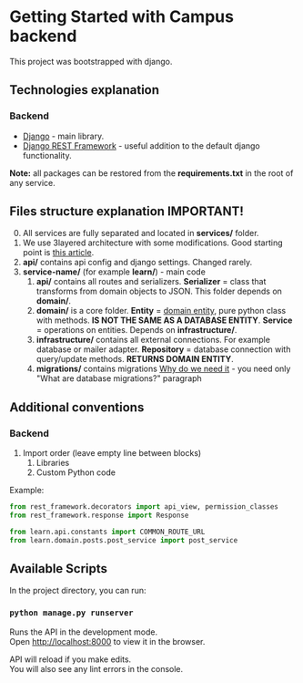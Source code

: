 # Getting Started with Campus backend

This project was bootstrapped with django.

## Technologies explanation
### Backend
- [Django](https://www.djangoproject.com/) - main library.
- [Django REST Framework](https://www.django-rest-framework.org/) - useful addition to the default django functionality.

**Note:** all packages can be restored from the **requirements.txt** in the root of any service.

## Files structure explanation **IMPORTANT!**
0. All services are fully separated and located in **services/** folder.
1. We use 3layered architecture with some modifications. Good starting point is [this article](https://exceptionnotfound.net/the-repository-service-pattern-with-dependency-injection-and-asp-net-core/).
2. **api/** contains api config and django settings. Changed rarely.
3. **service-name/** (for example **learn/**) - main code
    1. **api/** contains all routes and serializers. **Serializer** = class that transforms from domain objects to JSON. This folder depends on **domain/**.
    2. **domain/** is a core folder. **Entity** = [domain entity](https://khalilstemmler.com/articles/typescript-domain-driven-design/entities/), pure python class with methods. **IS NOT THE SAME AS A DATABASE ENTITY**. **Service** = operations on entities. Depends on **infrastructure/**.
    3. **infrastructure/** contains all external connections. For example database or mailer adapter. **Repository** = database connection with query/update methods. **RETURNS DOMAIN ENTITY**.
    4. **migrations/** contains migrations [Why do we need it](https://www.prisma.io/dataguide/types/relational/what-are-database-migrations#what-are-database-migrations) - you need only "What are database migrations?" paragraph

## Additional conventions
### Backend
1. Import order (leave empty line between blocks)
    1. Libraries
    2. Custom Python code

Example:
```python
from rest_framework.decorators import api_view, permission_classes
from rest_framework.response import Response

from learn.api.constants import COMMON_ROUTE_URL
from learn.domain.posts.post_service import post_service
```

## Available Scripts

In the project directory, you can run:

### `python manage.py runserver`

Runs the API in the development mode.\
Open [http://localhost:8000](http://localhost:8000) to view it in the browser.

API will reload if you make edits.\
You will also see any lint errors in the console.
